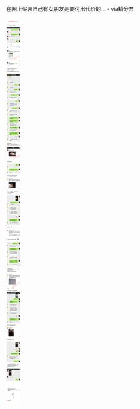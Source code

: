 在网上假装自己有女朋友是要付出代价的... - via精分君

![6b748b5148e44202909971308b42d5e9.jpg](https://raw.githubusercontent.com/wxlzmt/cdn1/master/ext/qw/groups/20004/6b748b5148e44202909971308b42d5e9.jpg)
